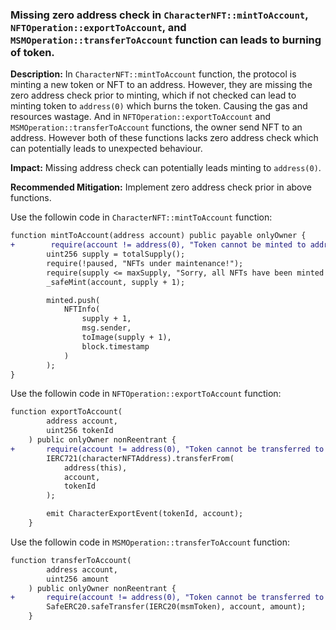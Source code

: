 
### Missing zero address check in `CharacterNFT::mintToAccount`, `NFTOperation::exportToAccount`, and `MSMOperation::transferToAccount` function can leads to burning of token.

**Description:** In `CharacterNFT::mintToAccount` function, the protocol is minting a new token or NFT to an address. However, they are missing the zero address check prior to minting, which if not checked can lead to minting token to `address(0)` which burns the token. Causing the gas and resources wastage.
And in `NFTOperation::exportToAccount` and `MSMOperation::transferToAccount` functions, the owner send NFT to an address. However both of these functions lacks zero address check which can potentially leads to unexpected behaviour.

**Impact:** Missing address check can potentially leads minting to `address(0)`.

**Recommended Mitigation:** Implement zero address check prior in above functions.

Use the followin code in `CharacterNFT::mintToAccount` function:

```diff
function mintToAccount(address account) public payable onlyOwner { 
+        require(account != address(0), "Token cannot be minted to address(0)");
        uint256 supply = totalSupply();
        require(!paused, "NFTs under maintenance!");
        require(supply <= maxSupply, "Sorry, all NFTs have been minted!");
        _safeMint(account, supply + 1);

        minted.push(
            NFTInfo(
                supply + 1, 
                msg.sender,
                toImage(supply + 1),
                block.timestamp
            )
        );
}

```
Use the followin code in `NFTOperation::exportToAccount` function:

```diff
function exportToAccount(
        address account,
        uint256 tokenId
    ) public onlyOwner nonReentrant {
+       require(account != address(0), "Token cannot be transferred to address(0)");
        IERC721(characterNFTAddress).transferFrom(  
            address(this),
            account, 
            tokenId
        );

        emit CharacterExportEvent(tokenId, account);
    }

```

Use the followin code in `MSMOperation::transferToAccount` function:

```diff
function transferToAccount(
        address account,
        uint256 amount
    ) public onlyOwner nonReentrant { 
+       require(account != address(0), "Token cannot be transferred to address(0)");
        SafeERC20.safeTransfer(IERC20(msmToken), account, amount);
    }
```
